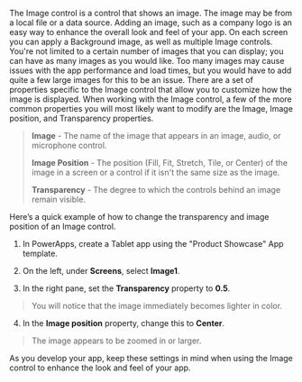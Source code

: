 The Image control is a control that shows an image. The image may be from a local file or a data source. Adding an image, such as a company logo is an easy way to enhance the overall look and feel of your app. On each screen you can apply a Background image, as well as multiple Image controls. You're not limited to a certain number of images that you can display; you can have as many images as you would like. Too many images may cause issues with the app performance and load times, but you would have to add quite a few large images for this to be an issue.
There are a set of properties specific to the Image control that allow you to customize how the image is displayed. When working with the Image control, a few of the more common properties you will most likely want to modify are the Image, Image position, and Transparency properties.

> **Image** - The name of the image that appears in an image, audio, or
> microphone control.
>
> **Image Position** - The position (Fill, Fit, Stretch, Tile, or
> Center) of the image in a screen or a control if it isn't the same
> size as the image.
>
> **Transparency** - The degree to which the controls behind an image remain
> visible.

Here’s a quick example of how to change the transparency and image position of an Image control.

1.  In PowerApps, create a Tablet app using the "Product Showcase" App
    template.

2.  On the left, under **Screens**, select **Image1**.

3.  In the right pane, set the **Transparency** property to **0.5**.

> You will notice that the image immediately becomes lighter in color.

4.  In the **Image position** property, change this to **Center**.

> The image appears to be zoomed in or larger.

As you develop your app, keep these settings in mind when using the
Image control to enhance the look and feel of your app. 
